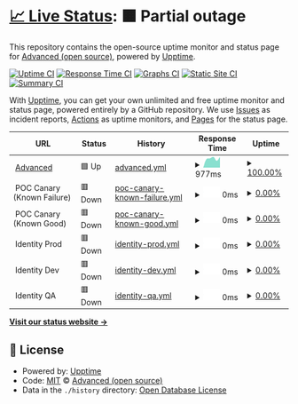 # [📈 Live Status](https://advancedcsg-open.github.io/platform-status): <!--live status--> **🟧 Partial outage**

This repository contains the open-source uptime monitor and status page for [Advanced (open source)](https://oneadvanced.com), powered by [Upptime](https://github.com/upptime/upptime).

[![Uptime CI](https://github.com/advancedcsg-open/platform-status/workflows/Uptime%20CI/badge.svg)](https://github.com/advancedcsg-open/platform-status/actions?query=workflow%3A%22Uptime+CI%22)
[![Response Time CI](https://github.com/advancedcsg-open/platform-status/workflows/Response%20Time%20CI/badge.svg)](https://github.com/advancedcsg-open/platform-status/actions?query=workflow%3A%22Response+Time+CI%22)
[![Graphs CI](https://github.com/advancedcsg-open/platform-status/workflows/Graphs%20CI/badge.svg)](https://github.com/advancedcsg-open/platform-status/actions?query=workflow%3A%22Graphs+CI%22)
[![Static Site CI](https://github.com/advancedcsg-open/platform-status/workflows/Static%20Site%20CI/badge.svg)](https://github.com/advancedcsg-open/platform-status/actions?query=workflow%3A%22Static+Site+CI%22)
[![Summary CI](https://github.com/advancedcsg-open/platform-status/workflows/Summary%20CI/badge.svg)](https://github.com/advancedcsg-open/platform-status/actions?query=workflow%3A%22Summary+CI%22)

With [Upptime](https://upptime.js.org), you can get your own unlimited and free uptime monitor and status page, powered entirely by a GitHub repository. We use [Issues](https://github.com/advancedcsg-open/platform-status/issues) as incident reports, [Actions](https://github.com/advancedcsg-open/platform-status/actions) as uptime monitors, and [Pages](https://advancedcsg-open.github.io/platform-status) for the status page.

<!--start: status pages-->
<!-- This summary is generated by Upptime (https://github.com/upptime/upptime) -->
<!-- Do not edit this manually, your changes will be overwritten -->
<!-- prettier-ignore -->
| URL | Status | History | Response Time | Uptime |
| --- | ------ | ------- | ------------- | ------ |
| <img alt="" src="https://icons.duckduckgo.com/ip3/oneadvanced.com.ico" height="13"> [Advanced](https://oneadvanced.com) | 🟩 Up | [advanced.yml](https://github.com/advancedcsg-open/platform-status/commits/HEAD/history/advanced.yml) | <details><summary><img alt="Response time graph" src="./graphs/advanced/response-time-week.png" height="20"> 977ms</summary><br><a href="https://advancedcsg-open.github.io/platform-status/history/advanced"><img alt="Response time 977" src="https://img.shields.io/endpoint?url=https%3A%2F%2Fraw.githubusercontent.com%2Fadvancedcsg-open%2Fplatform-status%2FHEAD%2Fapi%2Fadvanced%2Fresponse-time.json"></a><br><a href="https://advancedcsg-open.github.io/platform-status/history/advanced"><img alt="24-hour response time 1123" src="https://img.shields.io/endpoint?url=https%3A%2F%2Fraw.githubusercontent.com%2Fadvancedcsg-open%2Fplatform-status%2FHEAD%2Fapi%2Fadvanced%2Fresponse-time-day.json"></a><br><a href="https://advancedcsg-open.github.io/platform-status/history/advanced"><img alt="7-day response time 977" src="https://img.shields.io/endpoint?url=https%3A%2F%2Fraw.githubusercontent.com%2Fadvancedcsg-open%2Fplatform-status%2FHEAD%2Fapi%2Fadvanced%2Fresponse-time-week.json"></a><br><a href="https://advancedcsg-open.github.io/platform-status/history/advanced"><img alt="30-day response time 977" src="https://img.shields.io/endpoint?url=https%3A%2F%2Fraw.githubusercontent.com%2Fadvancedcsg-open%2Fplatform-status%2FHEAD%2Fapi%2Fadvanced%2Fresponse-time-month.json"></a><br><a href="https://advancedcsg-open.github.io/platform-status/history/advanced"><img alt="1-year response time 977" src="https://img.shields.io/endpoint?url=https%3A%2F%2Fraw.githubusercontent.com%2Fadvancedcsg-open%2Fplatform-status%2FHEAD%2Fapi%2Fadvanced%2Fresponse-time-year.json"></a></details> | <details><summary><a href="https://advancedcsg-open.github.io/platform-status/history/advanced">100.00%</a></summary><a href="https://advancedcsg-open.github.io/platform-status/history/advanced"><img alt="All-time uptime 100.00%" src="https://img.shields.io/endpoint?url=https%3A%2F%2Fraw.githubusercontent.com%2Fadvancedcsg-open%2Fplatform-status%2FHEAD%2Fapi%2Fadvanced%2Fuptime.json"></a><br><a href="https://advancedcsg-open.github.io/platform-status/history/advanced"><img alt="24-hour uptime 100.00%" src="https://img.shields.io/endpoint?url=https%3A%2F%2Fraw.githubusercontent.com%2Fadvancedcsg-open%2Fplatform-status%2FHEAD%2Fapi%2Fadvanced%2Fuptime-day.json"></a><br><a href="https://advancedcsg-open.github.io/platform-status/history/advanced"><img alt="7-day uptime 100.00%" src="https://img.shields.io/endpoint?url=https%3A%2F%2Fraw.githubusercontent.com%2Fadvancedcsg-open%2Fplatform-status%2FHEAD%2Fapi%2Fadvanced%2Fuptime-week.json"></a><br><a href="https://advancedcsg-open.github.io/platform-status/history/advanced"><img alt="30-day uptime 100.00%" src="https://img.shields.io/endpoint?url=https%3A%2F%2Fraw.githubusercontent.com%2Fadvancedcsg-open%2Fplatform-status%2FHEAD%2Fapi%2Fadvanced%2Fuptime-month.json"></a><br><a href="https://advancedcsg-open.github.io/platform-status/history/advanced"><img alt="1-year uptime 100.00%" src="https://img.shields.io/endpoint?url=https%3A%2F%2Fraw.githubusercontent.com%2Fadvancedcsg-open%2Fplatform-status%2FHEAD%2Fapi%2Fadvanced%2Fuptime-year.json"></a></details>
| <img alt="" src="https://icons.duckduckgo.com/ip3/null.ico" height="13"> POC Canary (Known Failure) | 🟥 Down | [poc-canary-known-failure.yml](https://github.com/advancedcsg-open/platform-status/commits/HEAD/history/poc-canary-known-failure.yml) | <details><summary><img alt="Response time graph" src="./graphs/poc-canary-known-failure/response-time-week.png" height="20"> 0ms</summary><br><a href="https://advancedcsg-open.github.io/platform-status/history/poc-canary-known-failure"><img alt="Response time 0" src="https://img.shields.io/endpoint?url=https%3A%2F%2Fraw.githubusercontent.com%2Fadvancedcsg-open%2Fplatform-status%2FHEAD%2Fapi%2Fpoc-canary-known-failure%2Fresponse-time.json"></a><br><a href="https://advancedcsg-open.github.io/platform-status/history/poc-canary-known-failure"><img alt="24-hour response time 0" src="https://img.shields.io/endpoint?url=https%3A%2F%2Fraw.githubusercontent.com%2Fadvancedcsg-open%2Fplatform-status%2FHEAD%2Fapi%2Fpoc-canary-known-failure%2Fresponse-time-day.json"></a><br><a href="https://advancedcsg-open.github.io/platform-status/history/poc-canary-known-failure"><img alt="7-day response time 0" src="https://img.shields.io/endpoint?url=https%3A%2F%2Fraw.githubusercontent.com%2Fadvancedcsg-open%2Fplatform-status%2FHEAD%2Fapi%2Fpoc-canary-known-failure%2Fresponse-time-week.json"></a><br><a href="https://advancedcsg-open.github.io/platform-status/history/poc-canary-known-failure"><img alt="30-day response time 0" src="https://img.shields.io/endpoint?url=https%3A%2F%2Fraw.githubusercontent.com%2Fadvancedcsg-open%2Fplatform-status%2FHEAD%2Fapi%2Fpoc-canary-known-failure%2Fresponse-time-month.json"></a><br><a href="https://advancedcsg-open.github.io/platform-status/history/poc-canary-known-failure"><img alt="1-year response time 0" src="https://img.shields.io/endpoint?url=https%3A%2F%2Fraw.githubusercontent.com%2Fadvancedcsg-open%2Fplatform-status%2FHEAD%2Fapi%2Fpoc-canary-known-failure%2Fresponse-time-year.json"></a></details> | <details><summary><a href="https://advancedcsg-open.github.io/platform-status/history/poc-canary-known-failure">0.00%</a></summary><a href="https://advancedcsg-open.github.io/platform-status/history/poc-canary-known-failure"><img alt="All-time uptime 0.00%" src="https://img.shields.io/endpoint?url=https%3A%2F%2Fraw.githubusercontent.com%2Fadvancedcsg-open%2Fplatform-status%2FHEAD%2Fapi%2Fpoc-canary-known-failure%2Fuptime.json"></a><br><a href="https://advancedcsg-open.github.io/platform-status/history/poc-canary-known-failure"><img alt="24-hour uptime 0.00%" src="https://img.shields.io/endpoint?url=https%3A%2F%2Fraw.githubusercontent.com%2Fadvancedcsg-open%2Fplatform-status%2FHEAD%2Fapi%2Fpoc-canary-known-failure%2Fuptime-day.json"></a><br><a href="https://advancedcsg-open.github.io/platform-status/history/poc-canary-known-failure"><img alt="7-day uptime 0.00%" src="https://img.shields.io/endpoint?url=https%3A%2F%2Fraw.githubusercontent.com%2Fadvancedcsg-open%2Fplatform-status%2FHEAD%2Fapi%2Fpoc-canary-known-failure%2Fuptime-week.json"></a><br><a href="https://advancedcsg-open.github.io/platform-status/history/poc-canary-known-failure"><img alt="30-day uptime 0.00%" src="https://img.shields.io/endpoint?url=https%3A%2F%2Fraw.githubusercontent.com%2Fadvancedcsg-open%2Fplatform-status%2FHEAD%2Fapi%2Fpoc-canary-known-failure%2Fuptime-month.json"></a><br><a href="https://advancedcsg-open.github.io/platform-status/history/poc-canary-known-failure"><img alt="1-year uptime 0.00%" src="https://img.shields.io/endpoint?url=https%3A%2F%2Fraw.githubusercontent.com%2Fadvancedcsg-open%2Fplatform-status%2FHEAD%2Fapi%2Fpoc-canary-known-failure%2Fuptime-year.json"></a></details>
| <img alt="" src="https://icons.duckduckgo.com/ip3/null.ico" height="13"> POC Canary (Known Good) | 🟥 Down | [poc-canary-known-good.yml](https://github.com/advancedcsg-open/platform-status/commits/HEAD/history/poc-canary-known-good.yml) | <details><summary><img alt="Response time graph" src="./graphs/poc-canary-known-good/response-time-week.png" height="20"> 0ms</summary><br><a href="https://advancedcsg-open.github.io/platform-status/history/poc-canary-known-good"><img alt="Response time 0" src="https://img.shields.io/endpoint?url=https%3A%2F%2Fraw.githubusercontent.com%2Fadvancedcsg-open%2Fplatform-status%2FHEAD%2Fapi%2Fpoc-canary-known-good%2Fresponse-time.json"></a><br><a href="https://advancedcsg-open.github.io/platform-status/history/poc-canary-known-good"><img alt="24-hour response time 0" src="https://img.shields.io/endpoint?url=https%3A%2F%2Fraw.githubusercontent.com%2Fadvancedcsg-open%2Fplatform-status%2FHEAD%2Fapi%2Fpoc-canary-known-good%2Fresponse-time-day.json"></a><br><a href="https://advancedcsg-open.github.io/platform-status/history/poc-canary-known-good"><img alt="7-day response time 0" src="https://img.shields.io/endpoint?url=https%3A%2F%2Fraw.githubusercontent.com%2Fadvancedcsg-open%2Fplatform-status%2FHEAD%2Fapi%2Fpoc-canary-known-good%2Fresponse-time-week.json"></a><br><a href="https://advancedcsg-open.github.io/platform-status/history/poc-canary-known-good"><img alt="30-day response time 0" src="https://img.shields.io/endpoint?url=https%3A%2F%2Fraw.githubusercontent.com%2Fadvancedcsg-open%2Fplatform-status%2FHEAD%2Fapi%2Fpoc-canary-known-good%2Fresponse-time-month.json"></a><br><a href="https://advancedcsg-open.github.io/platform-status/history/poc-canary-known-good"><img alt="1-year response time 0" src="https://img.shields.io/endpoint?url=https%3A%2F%2Fraw.githubusercontent.com%2Fadvancedcsg-open%2Fplatform-status%2FHEAD%2Fapi%2Fpoc-canary-known-good%2Fresponse-time-year.json"></a></details> | <details><summary><a href="https://advancedcsg-open.github.io/platform-status/history/poc-canary-known-good">0.00%</a></summary><a href="https://advancedcsg-open.github.io/platform-status/history/poc-canary-known-good"><img alt="All-time uptime 0.00%" src="https://img.shields.io/endpoint?url=https%3A%2F%2Fraw.githubusercontent.com%2Fadvancedcsg-open%2Fplatform-status%2FHEAD%2Fapi%2Fpoc-canary-known-good%2Fuptime.json"></a><br><a href="https://advancedcsg-open.github.io/platform-status/history/poc-canary-known-good"><img alt="24-hour uptime 0.00%" src="https://img.shields.io/endpoint?url=https%3A%2F%2Fraw.githubusercontent.com%2Fadvancedcsg-open%2Fplatform-status%2FHEAD%2Fapi%2Fpoc-canary-known-good%2Fuptime-day.json"></a><br><a href="https://advancedcsg-open.github.io/platform-status/history/poc-canary-known-good"><img alt="7-day uptime 0.00%" src="https://img.shields.io/endpoint?url=https%3A%2F%2Fraw.githubusercontent.com%2Fadvancedcsg-open%2Fplatform-status%2FHEAD%2Fapi%2Fpoc-canary-known-good%2Fuptime-week.json"></a><br><a href="https://advancedcsg-open.github.io/platform-status/history/poc-canary-known-good"><img alt="30-day uptime 0.00%" src="https://img.shields.io/endpoint?url=https%3A%2F%2Fraw.githubusercontent.com%2Fadvancedcsg-open%2Fplatform-status%2FHEAD%2Fapi%2Fpoc-canary-known-good%2Fuptime-month.json"></a><br><a href="https://advancedcsg-open.github.io/platform-status/history/poc-canary-known-good"><img alt="1-year uptime 0.00%" src="https://img.shields.io/endpoint?url=https%3A%2F%2Fraw.githubusercontent.com%2Fadvancedcsg-open%2Fplatform-status%2FHEAD%2Fapi%2Fpoc-canary-known-good%2Fuptime-year.json"></a></details>
| <img alt="" src="https://icons.duckduckgo.com/ip3/null.ico" height="13"> Identity Prod | 🟥 Down | [identity-prod.yml](https://github.com/advancedcsg-open/platform-status/commits/HEAD/history/identity-prod.yml) | <details><summary><img alt="Response time graph" src="./graphs/identity-prod/response-time-week.png" height="20"> 0ms</summary><br><a href="https://advancedcsg-open.github.io/platform-status/history/identity-prod"><img alt="Response time 0" src="https://img.shields.io/endpoint?url=https%3A%2F%2Fraw.githubusercontent.com%2Fadvancedcsg-open%2Fplatform-status%2FHEAD%2Fapi%2Fidentity-prod%2Fresponse-time.json"></a><br><a href="https://advancedcsg-open.github.io/platform-status/history/identity-prod"><img alt="24-hour response time 0" src="https://img.shields.io/endpoint?url=https%3A%2F%2Fraw.githubusercontent.com%2Fadvancedcsg-open%2Fplatform-status%2FHEAD%2Fapi%2Fidentity-prod%2Fresponse-time-day.json"></a><br><a href="https://advancedcsg-open.github.io/platform-status/history/identity-prod"><img alt="7-day response time 0" src="https://img.shields.io/endpoint?url=https%3A%2F%2Fraw.githubusercontent.com%2Fadvancedcsg-open%2Fplatform-status%2FHEAD%2Fapi%2Fidentity-prod%2Fresponse-time-week.json"></a><br><a href="https://advancedcsg-open.github.io/platform-status/history/identity-prod"><img alt="30-day response time 0" src="https://img.shields.io/endpoint?url=https%3A%2F%2Fraw.githubusercontent.com%2Fadvancedcsg-open%2Fplatform-status%2FHEAD%2Fapi%2Fidentity-prod%2Fresponse-time-month.json"></a><br><a href="https://advancedcsg-open.github.io/platform-status/history/identity-prod"><img alt="1-year response time 0" src="https://img.shields.io/endpoint?url=https%3A%2F%2Fraw.githubusercontent.com%2Fadvancedcsg-open%2Fplatform-status%2FHEAD%2Fapi%2Fidentity-prod%2Fresponse-time-year.json"></a></details> | <details><summary><a href="https://advancedcsg-open.github.io/platform-status/history/identity-prod">0.00%</a></summary><a href="https://advancedcsg-open.github.io/platform-status/history/identity-prod"><img alt="All-time uptime 0.00%" src="https://img.shields.io/endpoint?url=https%3A%2F%2Fraw.githubusercontent.com%2Fadvancedcsg-open%2Fplatform-status%2FHEAD%2Fapi%2Fidentity-prod%2Fuptime.json"></a><br><a href="https://advancedcsg-open.github.io/platform-status/history/identity-prod"><img alt="24-hour uptime 0.00%" src="https://img.shields.io/endpoint?url=https%3A%2F%2Fraw.githubusercontent.com%2Fadvancedcsg-open%2Fplatform-status%2FHEAD%2Fapi%2Fidentity-prod%2Fuptime-day.json"></a><br><a href="https://advancedcsg-open.github.io/platform-status/history/identity-prod"><img alt="7-day uptime 0.00%" src="https://img.shields.io/endpoint?url=https%3A%2F%2Fraw.githubusercontent.com%2Fadvancedcsg-open%2Fplatform-status%2FHEAD%2Fapi%2Fidentity-prod%2Fuptime-week.json"></a><br><a href="https://advancedcsg-open.github.io/platform-status/history/identity-prod"><img alt="30-day uptime 0.00%" src="https://img.shields.io/endpoint?url=https%3A%2F%2Fraw.githubusercontent.com%2Fadvancedcsg-open%2Fplatform-status%2FHEAD%2Fapi%2Fidentity-prod%2Fuptime-month.json"></a><br><a href="https://advancedcsg-open.github.io/platform-status/history/identity-prod"><img alt="1-year uptime 0.00%" src="https://img.shields.io/endpoint?url=https%3A%2F%2Fraw.githubusercontent.com%2Fadvancedcsg-open%2Fplatform-status%2FHEAD%2Fapi%2Fidentity-prod%2Fuptime-year.json"></a></details>
| <img alt="" src="https://icons.duckduckgo.com/ip3/null.ico" height="13"> Identity Dev | 🟥 Down | [identity-dev.yml](https://github.com/advancedcsg-open/platform-status/commits/HEAD/history/identity-dev.yml) | <details><summary><img alt="Response time graph" src="./graphs/identity-dev/response-time-week.png" height="20"> 0ms</summary><br><a href="https://advancedcsg-open.github.io/platform-status/history/identity-dev"><img alt="Response time 0" src="https://img.shields.io/endpoint?url=https%3A%2F%2Fraw.githubusercontent.com%2Fadvancedcsg-open%2Fplatform-status%2FHEAD%2Fapi%2Fidentity-dev%2Fresponse-time.json"></a><br><a href="https://advancedcsg-open.github.io/platform-status/history/identity-dev"><img alt="24-hour response time 0" src="https://img.shields.io/endpoint?url=https%3A%2F%2Fraw.githubusercontent.com%2Fadvancedcsg-open%2Fplatform-status%2FHEAD%2Fapi%2Fidentity-dev%2Fresponse-time-day.json"></a><br><a href="https://advancedcsg-open.github.io/platform-status/history/identity-dev"><img alt="7-day response time 0" src="https://img.shields.io/endpoint?url=https%3A%2F%2Fraw.githubusercontent.com%2Fadvancedcsg-open%2Fplatform-status%2FHEAD%2Fapi%2Fidentity-dev%2Fresponse-time-week.json"></a><br><a href="https://advancedcsg-open.github.io/platform-status/history/identity-dev"><img alt="30-day response time 0" src="https://img.shields.io/endpoint?url=https%3A%2F%2Fraw.githubusercontent.com%2Fadvancedcsg-open%2Fplatform-status%2FHEAD%2Fapi%2Fidentity-dev%2Fresponse-time-month.json"></a><br><a href="https://advancedcsg-open.github.io/platform-status/history/identity-dev"><img alt="1-year response time 0" src="https://img.shields.io/endpoint?url=https%3A%2F%2Fraw.githubusercontent.com%2Fadvancedcsg-open%2Fplatform-status%2FHEAD%2Fapi%2Fidentity-dev%2Fresponse-time-year.json"></a></details> | <details><summary><a href="https://advancedcsg-open.github.io/platform-status/history/identity-dev">0.00%</a></summary><a href="https://advancedcsg-open.github.io/platform-status/history/identity-dev"><img alt="All-time uptime 0.00%" src="https://img.shields.io/endpoint?url=https%3A%2F%2Fraw.githubusercontent.com%2Fadvancedcsg-open%2Fplatform-status%2FHEAD%2Fapi%2Fidentity-dev%2Fuptime.json"></a><br><a href="https://advancedcsg-open.github.io/platform-status/history/identity-dev"><img alt="24-hour uptime 0.00%" src="https://img.shields.io/endpoint?url=https%3A%2F%2Fraw.githubusercontent.com%2Fadvancedcsg-open%2Fplatform-status%2FHEAD%2Fapi%2Fidentity-dev%2Fuptime-day.json"></a><br><a href="https://advancedcsg-open.github.io/platform-status/history/identity-dev"><img alt="7-day uptime 0.00%" src="https://img.shields.io/endpoint?url=https%3A%2F%2Fraw.githubusercontent.com%2Fadvancedcsg-open%2Fplatform-status%2FHEAD%2Fapi%2Fidentity-dev%2Fuptime-week.json"></a><br><a href="https://advancedcsg-open.github.io/platform-status/history/identity-dev"><img alt="30-day uptime 0.00%" src="https://img.shields.io/endpoint?url=https%3A%2F%2Fraw.githubusercontent.com%2Fadvancedcsg-open%2Fplatform-status%2FHEAD%2Fapi%2Fidentity-dev%2Fuptime-month.json"></a><br><a href="https://advancedcsg-open.github.io/platform-status/history/identity-dev"><img alt="1-year uptime 0.00%" src="https://img.shields.io/endpoint?url=https%3A%2F%2Fraw.githubusercontent.com%2Fadvancedcsg-open%2Fplatform-status%2FHEAD%2Fapi%2Fidentity-dev%2Fuptime-year.json"></a></details>
| <img alt="" src="https://icons.duckduckgo.com/ip3/null.ico" height="13"> Identity QA | 🟥 Down | [identity-qa.yml](https://github.com/advancedcsg-open/platform-status/commits/HEAD/history/identity-qa.yml) | <details><summary><img alt="Response time graph" src="./graphs/identity-qa/response-time-week.png" height="20"> 0ms</summary><br><a href="https://advancedcsg-open.github.io/platform-status/history/identity-qa"><img alt="Response time 0" src="https://img.shields.io/endpoint?url=https%3A%2F%2Fraw.githubusercontent.com%2Fadvancedcsg-open%2Fplatform-status%2FHEAD%2Fapi%2Fidentity-qa%2Fresponse-time.json"></a><br><a href="https://advancedcsg-open.github.io/platform-status/history/identity-qa"><img alt="24-hour response time 0" src="https://img.shields.io/endpoint?url=https%3A%2F%2Fraw.githubusercontent.com%2Fadvancedcsg-open%2Fplatform-status%2FHEAD%2Fapi%2Fidentity-qa%2Fresponse-time-day.json"></a><br><a href="https://advancedcsg-open.github.io/platform-status/history/identity-qa"><img alt="7-day response time 0" src="https://img.shields.io/endpoint?url=https%3A%2F%2Fraw.githubusercontent.com%2Fadvancedcsg-open%2Fplatform-status%2FHEAD%2Fapi%2Fidentity-qa%2Fresponse-time-week.json"></a><br><a href="https://advancedcsg-open.github.io/platform-status/history/identity-qa"><img alt="30-day response time 0" src="https://img.shields.io/endpoint?url=https%3A%2F%2Fraw.githubusercontent.com%2Fadvancedcsg-open%2Fplatform-status%2FHEAD%2Fapi%2Fidentity-qa%2Fresponse-time-month.json"></a><br><a href="https://advancedcsg-open.github.io/platform-status/history/identity-qa"><img alt="1-year response time 0" src="https://img.shields.io/endpoint?url=https%3A%2F%2Fraw.githubusercontent.com%2Fadvancedcsg-open%2Fplatform-status%2FHEAD%2Fapi%2Fidentity-qa%2Fresponse-time-year.json"></a></details> | <details><summary><a href="https://advancedcsg-open.github.io/platform-status/history/identity-qa">0.00%</a></summary><a href="https://advancedcsg-open.github.io/platform-status/history/identity-qa"><img alt="All-time uptime 0.00%" src="https://img.shields.io/endpoint?url=https%3A%2F%2Fraw.githubusercontent.com%2Fadvancedcsg-open%2Fplatform-status%2FHEAD%2Fapi%2Fidentity-qa%2Fuptime.json"></a><br><a href="https://advancedcsg-open.github.io/platform-status/history/identity-qa"><img alt="24-hour uptime 0.00%" src="https://img.shields.io/endpoint?url=https%3A%2F%2Fraw.githubusercontent.com%2Fadvancedcsg-open%2Fplatform-status%2FHEAD%2Fapi%2Fidentity-qa%2Fuptime-day.json"></a><br><a href="https://advancedcsg-open.github.io/platform-status/history/identity-qa"><img alt="7-day uptime 0.00%" src="https://img.shields.io/endpoint?url=https%3A%2F%2Fraw.githubusercontent.com%2Fadvancedcsg-open%2Fplatform-status%2FHEAD%2Fapi%2Fidentity-qa%2Fuptime-week.json"></a><br><a href="https://advancedcsg-open.github.io/platform-status/history/identity-qa"><img alt="30-day uptime 0.00%" src="https://img.shields.io/endpoint?url=https%3A%2F%2Fraw.githubusercontent.com%2Fadvancedcsg-open%2Fplatform-status%2FHEAD%2Fapi%2Fidentity-qa%2Fuptime-month.json"></a><br><a href="https://advancedcsg-open.github.io/platform-status/history/identity-qa"><img alt="1-year uptime 0.00%" src="https://img.shields.io/endpoint?url=https%3A%2F%2Fraw.githubusercontent.com%2Fadvancedcsg-open%2Fplatform-status%2FHEAD%2Fapi%2Fidentity-qa%2Fuptime-year.json"></a></details>

<!--end: status pages-->

[**Visit our status website →**](https://advancedcsg-open.github.io/platform-status)

## 📄 License

- Powered by: [Upptime](https://github.com/upptime/upptime)
- Code: [MIT](./LICENSE) © [Advanced (open source)](https://oneadvanced.com)
- Data in the `./history` directory: [Open Database License](https://opendatacommons.org/licenses/odbl/1-0/)
